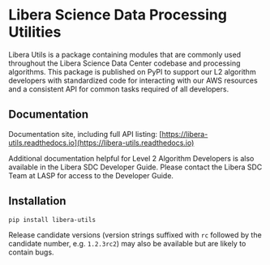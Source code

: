 # Libera Science Data Processing Utilities

Libera Utils is a package containing modules that
are commonly used throughout the Libera Science Data Center codebase and processing algorithms. This package is
published on PyPI to support our L2 algorithm developers with standardized code for interacting with our AWS resources
and a consistent API for common tasks required of all developers.

## Documentation

Documentation site, including full API listing: [https://libera-utils.readthedocs.io](https://libera-utils.readthedocs.io)

Additional documentation helpful for Level 2 Algorithm Developers is also available in the Libera SDC Developer Guide. 
Please contact the Libera SDC Team at LASP for access to the Developer Guide.

## Installation

```bash
pip install libera-utils
```

Release candidate versions (version strings suffixed with `rc` followed by the candidate number, e.g. `1.2.3rc2`) 
may also be available but are likely to contain bugs.
